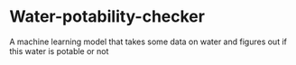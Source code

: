 # Water-potability-checker
A machine learning model that takes some data on water and figures out if this water is potable or not
